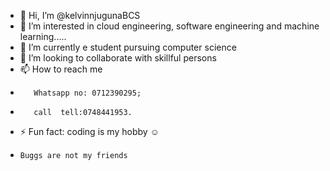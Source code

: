 - 👋 Hi, I’m @kelvinnjugunaBCS
- 👀 I’m interested in cloud engineering, software engineering and machine learning.....
- 🌱 I’m currently e student pursuing computer science 
- 💞️ I’m looking to collaborate with skillful persons
- 📫 How to reach me
-        Whatsapp no: 0712390295;
-        call  tell:0748441953.
- ⚡ Fun fact: coding is my hobby ☺️
-     Buggs are not my friends 

<!---
kelvinnjugunaBCS/kelvinnjugunaBCS is a ✨ special ✨ repository because its `README.md` (this file) appears on your GitHub profile.
You can click the Preview link to take a look at your changes.
--->
